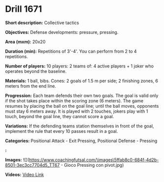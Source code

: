 # Drill 1671

**Short description:**
Collective tactics

**Objectives:**
Defense developments: pressure, pressing.

**Area (mxm):**
20x20

**Duration (min):**
Repetitions of 3'-4'. You can perform from 2 to 4 repetitions.

**Number of players:**
10 players: 2 teams of: 4 active players + 1 joker who operates beyond the baseline.

**Materials:**
1 ball, bibs. Cones: 2 goals of 1.5 m per side; 2 finishing zones, 6 meters from the end line.

**Progression:**
Each team defends their own two goals. The goal is valid only if the shot takes place within the scoring zone (6 meters). The game resumes by placing the ball on the goal line; until the ball moves, opponents must stay 6 meters away. It is played with 2 touches, jokers play with 1 touch, beyond the goal line, they cannot score a goal.

**Variations:**
If the defending teams station themselves in front of the goal, implement the rule that every 10 passes result in a goal.

**Categories:**
Positional Attack - Exit Pressing, Positional Defense - Pressing

**:**


**Images:**
![](https://www.coachingfutsal.com/\images\5ffab8c0-684f-4d2b-8501-3ec3cc7704d5_TT67 - Gioco Pressing con pivot.jpg)

**Videos:**
[Video Link](https://www.youtube.com/embed/S7I7-7s0A2k)

